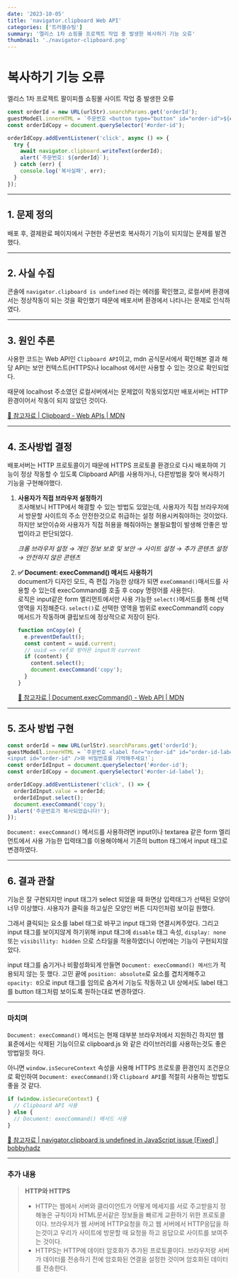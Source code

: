 ```yaml
---
date: '2023-10-05'
title: 'navigator.clipboard Web API'
categories: ['트러블슈팅']
summary: '엘리스 1차 쇼핑몰 프로젝트 작업 중 발생한 복사하기 기능 오류'
thumbnail: './navigator-clipboard.png'
---
```


# 복사하기 기능 오류

엘리스 1차 프로젝트 팔이피플 쇼핑몰 사이트 작업 중 발생한 오류

```jsx
const orderId = new URL(urlStr).searchParams.get('orderId');
guestModeEl.innerHTML = `주문번호 <button type="button" id="order-id">${orderId}</button>와 비밀번호를 기억해주세요!`;
const orderIdCopy = document.querySelector('#order-id');

orderIdCopy.addEventListener('click', async () => {
  try {
    await navigator.clipboard.writeText(orderId);
    alert(`주문번호: ${orderId}`);
  } catch (err) {
    console.log('복사실패', err);
  }
});
```

---

## 1. 문제 정의

배포 후, 결제완료 페이지에서 구현한 주문번호 복사하기 기능이 되지않는 문제를 발견했다.

---

## 2. 사실 수집

콘솔에 `navigator.clipboard is undefined` 라는 에러를 확인했고, 로컬서버 환경에서는 정상작동이 되는 것을 확인했기 때문에 배포서버 환경에서 나타나는 문제로 인식하였다.

---

## 3. 원인 추론

사용한 코드는 Web API인 `Clipboard API`이고, mdn 공식문서에서 확인해본 결과 해당 API는 보안 컨텍스트(HTTPS)나 localhost 에서만 사용할 수 있는 것으로 확인되었다.

때문에 localhost 주소였던 로컬서버에서는 문제없이 작동되었지만 배포서버는 HTTP 환경이어서 작동이 되지 않았던 것이다.

[🔗 참고자료 | Clipboard - Web APIs | MDN](https://developer.mozilla.org/en-US/docs/Web/API/Clipboard)

---

## 4. 조사방법 결정

배포서버는 HTTP 프로토콜이기 때문에 HTTPS 프로토콜 환경으로 다시 배포하여 기능이 정상 작동할 수 있도록 Clipboard API를 사용하거나, 다른방법을 찾아 복사하기 기능을 구현해야했다.

1. **사용자가 직접 브라우저 설정하기**  
   조사해보니 HTTP에서 해결할 수 있는 방법도 있었는데, 사용자가 직접 브라우저에서 방문할 사이트의 주소 안전한것으로 취급하는 설정 허용시켜줘야하는 것이었다.  
    하지만 보안이슈와 사용자가 직접 허용을 해줘야하는 불필요함이 발생해 안좋은 방법이라고 판단되었다.

   _크롬 브라우저 설정 → 개인 정보 보호 및 보안 → 사이트 설정 → 추가 콘텐츠 설정 → 안전하지 않은 콘텐츠_

2. **✅ Document: execCommand() 메서드 사용하기**  
   document가 디자인 모드, 즉 편집 가능한 상태가 되면 `exeCommand()`매서드를 사용할 수 있는데 execCommand를 호출 후 copy 명령어를 사용한다.  
   로직은 input같은 form 엘리먼트에서만 사용 가능한 `select()`메서드를 통해 선택 영역을 지정해준다.
   `select()`로 선택한 영역을 범위로 execCommand의 copy 메서드가 작동하며 클립보드에 정상적으로 저장이 된다.

   ```jsx
   function onCopy(e) {
     e.preventDefault();
     const content = uuid.current;
     // uuid => ref로 받아온 input의 current
     if (content) {
       content.select();
       document.execCommand('copy');
     }
   }
   ```

   [🔗 참고자료 | Document.execCommand() - Web API | MDN](https://developer.mozilla.org/ko/docs/Web/API/Document/execCommand)

---

## 5. 조사 방법 구현

```jsx
const orderId = new URL(urlStr).searchParams.get('orderId');
guestModeEl.innerHTML = `주문번호 <label for="order-id" id="order-id-label">${orderId}</label>
<input id="order-id" />와 비밀번호를 기억해주세요!`;
const orderIdInput = document.querySelector('#order-id');
const orderIdCopy = document.querySelector('#order-id-label');

orderIdCopy.addEventListener('click', () => {
  orderIdInput.value = orderId;
  orderIdInput.select();
  document.execCommand('copy');
  alert('주문번호가 복사되었습니다!');
});
```

`Document: execCommand()` 메서드를 사용하려면 input이나 textarea 같은 form 엘리먼트에서 사용 가능한 입력태그를 이용해야해서 기존의 button 태그에서 input 태그로 변경하였다.

---

## 6. 결과 관찰

기능은 잘 구현되지만 input 태그가 select 되었을 때 화면상 입력태그가 선택된 모양이 너무 이상했다. 사용자가 클릭을 하고싶은 모양인 버튼 디자인처럼 보이길 원했다.

그래서 클릭되는 요소를 label 태그로 바꾸고 input 태그와 연결시켜주었다. 그리고 input 태그를 보이지않게 하기위해 input 태그에 `disable` 태그 속성, `display: none`또는 `visibillity: hidden` 으로 스타일을 적용하였더니 이번에는 기능이 구현되지않았다.

input 태그를 숨기거나 비활성화되게 만들면 `Document: execCommand() 메서드`가 적용되지 않는 듯 했다. 고민 끝에 `position: absolute`로 요소를 겹치게해주고 `opacity: 0`으로 input 태그를 임의로 숨겨서 기능도 작동하고 UI 상에서도 label 태그를 button 태그처럼 보이도록 원하는대로 변경하였다.

---

### 마치며

`Document: execCommand()` 메서드는 현재 대부분 브라우저에서 지원하긴 하지만 웹 표준에서는 삭제된 기능이므로 clipboard.js 와 같은 라이브러리를 사용하는것도 좋은 방법일듯 하다.

아니면 `window.isSecureContext` 속성을 사용해 HTTPS 프로토콜 환경인지 조건문으로 확인하여 `Document: execCommand()`와 `Clipboard API`를 적절히 사용하는 방법도 좋을 것 같다.

```jsx
if (window.isSecureContext) {
  // Clipboard API 사용
} else {
  // Document: execCommand() 메서드 사용
}
```

[🔗 참고자료 | navigator.clipboard is undefined in JavaScript issue [Fixed] | bobbyhadz](https://bobbyhadz.com/blog/navigator-clipboard-is-undefined-in-javascript)

---

### 추가 내용

> **HTTP와 HTTPS**
>
> - HTTP는 웹에서 서버와 클라이언트가 어떻게 메세지를 서로 주고받을지 정해놓은 규칙이자 HTML문서같은 정보들을 빠르게 교환하기 위한 프로토콜이다. 브라우저가 웹 서버에 HTTP요청을 하고 웹 서버에서 HTTP응답을 하는것이고 우리가 사이트에 방문할 때 요청을 하고 응답으로 사이트를 보여주는 것이다.
> - HTTPS는 HTTP에 데이터 암호화가 추가된 프로토콜이다. 브라우저랑 서버가 데이터를 전송하기 전에 암호화된 연결을 설정한 것이며 암호화된 데이터를 전송한다.
